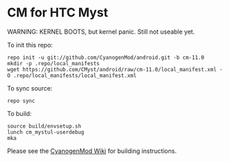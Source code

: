 # CM for HTC Myst

WARNING: KERNEL BOOTS, but kernel panic.  Still not useable yet.

To init this repo:

    repo init -u git://github.com/CyanogenMod/android.git -b cm-11.0
    mkdir -p .repo/local_manifests
    wget https://github.com/CMyst/android/raw/cm-11.0/local_manifest.xml -O .repo/local_manifests/local_manifest.xml

To sync source:

    repo sync

To build:

    source build/envsetup.sh
    lunch cm_mystul-userdebug
    mka

Please see the [CyanogenMod Wiki](http://wiki.cyanogenmod.org/) for building instructions.
